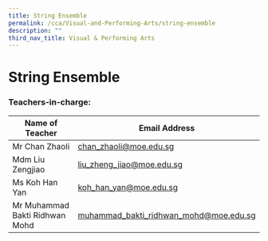```yaml
---
title: String Ensemble
permalink: /cca/Visual-and-Performing-Arts/string-ensemble
description: ""
third_nav_title: Visual & Performing Arts
---
```

# **String Ensemble**

### Teachers-in-charge:

| Name of Teacher 	| Email Address 	|
|---	|---	|
| Mr Chan Zhaoli 	| chan_zhaoli@moe.edu.sg 	|
| Mdm Liu Zengjiao 	| liu_zheng_jiao@moe.edu.sg 	|
| Ms Koh Han Yan 	| koh_han_yan@moe.edu.sg 	|
| Mr Muhammad Bakti Ridhwan Mohd 	| muhammad_bakti_ridhwan_mohd@moe.edu.sg 	|